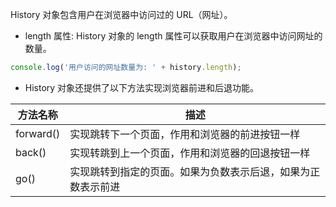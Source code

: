 History 对象包含用户在浏览器中访问过的 URL（网址）。

- length 属性: History 对象的 length 属性可以获取用户在浏览器中访问网址的数量。

```javascript
console.log('用户访问的网址数量为: ' + history.length);
```

- History 对象还提供了以下方法实现浏览器前进和后退功能。

| 方法名称 | 描述 |
| --- | --- |
| forward() | 实现跳转下一个页面，作用和浏览器的前进按钮一样 |
| back() | 实现转跳到上一个页面，作用和浏览器的回退按钮一样 |
| go() | 实现跳转到指定的页面。如果为负数表示后退，如果为正数表示前进 |

